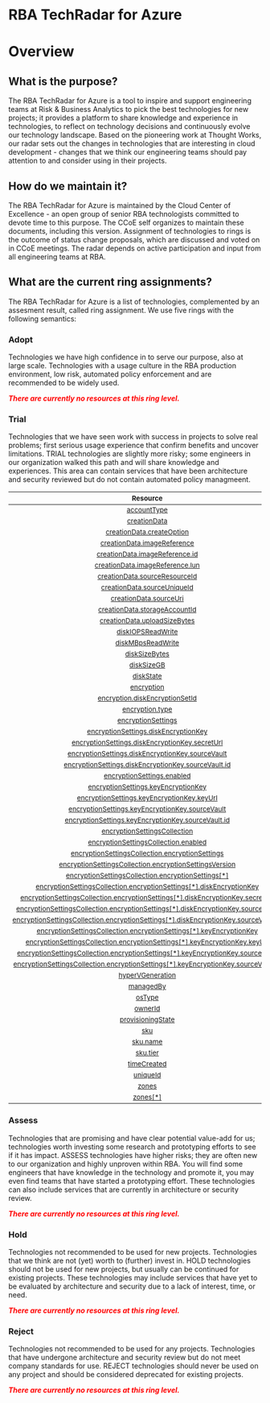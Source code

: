 
RBA TechRadar for Azure
=======================

# Overview

## What is the purpose?


The RBA TechRadar for Azure is a tool to inspire and support engineering teams at Risk & Business Analytics to pick the best technologies for new projects; it provides a platform to share knowledge and experience in technologies, to reflect on technology decisions and continuously evolve our technology landscape.  Based on the pioneering work at Thought Works, our radar sets out the changes in technologies that are interesting in cloud development - changes that we think our engineering teams should pay attention to and consider using in their projects.
## How do we maintain it?


The RBA TechRadar for Azure is maintained by the Cloud Center of Excellence - an open group of senior RBA technologists committed to devote time to this purpose.  The CCoE self organizes to maintain these documents, including this version.  Assignment of technologies to rings is the outcome of status change proposals, which are discussed and voted on in CCoE meetings.  The radar depends on active participation and input from all engineering teams at RBA.
## What are the current ring assignments?


The RBA TechRadar for Azure is a list of technologies, complemented by an assesment result, called ring assignment.  We use five rings with the following semantics:
### Adopt


Technologies we have high confidence in to serve our purpose, also at large scale.  Technologies with a usage culture in the RBA production environment, low risk, automated policy enforcement and are recommended to be widely used.  
  
***<font color="red"> There are currently no resources at this ring level. </font>***
### Trial


Technologies that we have seen work with success in projects to solve real problems;  first serious usage experience that confirm benefits and uncover limitations.  TRIAL technologies are slightly more risky; some engineers in our organization walked this path and will share knowledge and experiences.  This area can contain services that have been architecture and security reviewed but do not contain automated policy managmeent.  

|<sub>Resource</sub>|<sub>Description</sub>|<sub>Path</sub>|<sub>Status</sub>|
| :---: | :---: | :---: | :---: |
|<sub>[accountType](https://github.com/openrba/python-azure-techradar/tree/master/Microsoft.Compute/disks/accountType)</sub>|<sub>UNKNOWN</sub>|<sub>Microsoft.Compute/disks/accountType</sub>|<sub>TRIAL</sub>|
|<sub>[creationData](https://github.com/openrba/python-azure-techradar/tree/master/Microsoft.Compute/disks/creationData)</sub>|<sub>UNKNOWN</sub>|<sub>Microsoft.Compute/disks/creationData</sub>|<sub>TRIAL</sub>|
|<sub>[creationData.createOption](https://github.com/openrba/python-azure-techradar/tree/master/Microsoft.Compute/disks/creationData.createOption)</sub>|<sub>UNKNOWN</sub>|<sub>Microsoft.Compute/disks/creationData.createOption</sub>|<sub>TRIAL</sub>|
|<sub>[creationData.imageReference](https://github.com/openrba/python-azure-techradar/tree/master/Microsoft.Compute/disks/creationData.imageReference)</sub>|<sub>UNKNOWN</sub>|<sub>Microsoft.Compute/disks/creationData.imageReference</sub>|<sub>TRIAL</sub>|
|<sub>[creationData.imageReference.id](https://github.com/openrba/python-azure-techradar/tree/master/Microsoft.Compute/disks/creationData.imageReference.id)</sub>|<sub>UNKNOWN</sub>|<sub>Microsoft.Compute/disks/creationData.imageReference.id</sub>|<sub>TRIAL</sub>|
|<sub>[creationData.imageReference.lun](https://github.com/openrba/python-azure-techradar/tree/master/Microsoft.Compute/disks/creationData.imageReference.lun)</sub>|<sub>UNKNOWN</sub>|<sub>Microsoft.Compute/disks/creationData.imageReference.lun</sub>|<sub>TRIAL</sub>|
|<sub>[creationData.sourceResourceId](https://github.com/openrba/python-azure-techradar/tree/master/Microsoft.Compute/disks/creationData.sourceResourceId)</sub>|<sub>UNKNOWN</sub>|<sub>Microsoft.Compute/disks/creationData.sourceResourceId</sub>|<sub>TRIAL</sub>|
|<sub>[creationData.sourceUniqueId](https://github.com/openrba/python-azure-techradar/tree/master/Microsoft.Compute/disks/creationData.sourceUniqueId)</sub>|<sub>UNKNOWN</sub>|<sub>Microsoft.Compute/disks/creationData.sourceUniqueId</sub>|<sub>TRIAL</sub>|
|<sub>[creationData.sourceUri](https://github.com/openrba/python-azure-techradar/tree/master/Microsoft.Compute/disks/creationData.sourceUri)</sub>|<sub>UNKNOWN</sub>|<sub>Microsoft.Compute/disks/creationData.sourceUri</sub>|<sub>TRIAL</sub>|
|<sub>[creationData.storageAccountId](https://github.com/openrba/python-azure-techradar/tree/master/Microsoft.Compute/disks/creationData.storageAccountId)</sub>|<sub>UNKNOWN</sub>|<sub>Microsoft.Compute/disks/creationData.storageAccountId</sub>|<sub>TRIAL</sub>|
|<sub>[creationData.uploadSizeBytes](https://github.com/openrba/python-azure-techradar/tree/master/Microsoft.Compute/disks/creationData.uploadSizeBytes)</sub>|<sub>UNKNOWN</sub>|<sub>Microsoft.Compute/disks/creationData.uploadSizeBytes</sub>|<sub>TRIAL</sub>|
|<sub>[diskIOPSReadWrite](https://github.com/openrba/python-azure-techradar/tree/master/Microsoft.Compute/disks/diskIOPSReadWrite)</sub>|<sub>UNKNOWN</sub>|<sub>Microsoft.Compute/disks/diskIOPSReadWrite</sub>|<sub>TRIAL</sub>|
|<sub>[diskMBpsReadWrite](https://github.com/openrba/python-azure-techradar/tree/master/Microsoft.Compute/disks/diskMBpsReadWrite)</sub>|<sub>UNKNOWN</sub>|<sub>Microsoft.Compute/disks/diskMBpsReadWrite</sub>|<sub>TRIAL</sub>|
|<sub>[diskSizeBytes](https://github.com/openrba/python-azure-techradar/tree/master/Microsoft.Compute/disks/diskSizeBytes)</sub>|<sub>UNKNOWN</sub>|<sub>Microsoft.Compute/disks/diskSizeBytes</sub>|<sub>TRIAL</sub>|
|<sub>[diskSizeGB](https://github.com/openrba/python-azure-techradar/tree/master/Microsoft.Compute/disks/diskSizeGB)</sub>|<sub>UNKNOWN</sub>|<sub>Microsoft.Compute/disks/diskSizeGB</sub>|<sub>TRIAL</sub>|
|<sub>[diskState](https://github.com/openrba/python-azure-techradar/tree/master/Microsoft.Compute/disks/diskState)</sub>|<sub>UNKNOWN</sub>|<sub>Microsoft.Compute/disks/diskState</sub>|<sub>TRIAL</sub>|
|<sub>[encryption](https://github.com/openrba/python-azure-techradar/tree/master/Microsoft.Compute/disks/encryption)</sub>|<sub>UNKNOWN</sub>|<sub>Microsoft.Compute/disks/encryption</sub>|<sub>TRIAL</sub>|
|<sub>[encryption.diskEncryptionSetId](https://github.com/openrba/python-azure-techradar/tree/master/Microsoft.Compute/disks/encryption.diskEncryptionSetId)</sub>|<sub>UNKNOWN</sub>|<sub>Microsoft.Compute/disks/encryption.diskEncryptionSetId</sub>|<sub>TRIAL</sub>|
|<sub>[encryption.type](https://github.com/openrba/python-azure-techradar/tree/master/Microsoft.Compute/disks/encryption.type)</sub>|<sub>UNKNOWN</sub>|<sub>Microsoft.Compute/disks/encryption.type</sub>|<sub>TRIAL</sub>|
|<sub>[encryptionSettings](https://github.com/openrba/python-azure-techradar/tree/master/Microsoft.Compute/disks/encryptionSettings)</sub>|<sub>UNKNOWN</sub>|<sub>Microsoft.Compute/disks/encryptionSettings</sub>|<sub>TRIAL</sub>|
|<sub>[encryptionSettings.diskEncryptionKey](https://github.com/openrba/python-azure-techradar/tree/master/Microsoft.Compute/disks/encryptionSettings.diskEncryptionKey)</sub>|<sub>UNKNOWN</sub>|<sub>Microsoft.Compute/disks/encryptionSettings.diskEncryptionKey</sub>|<sub>TRIAL</sub>|
|<sub>[encryptionSettings.diskEncryptionKey.secretUrl](https://github.com/openrba/python-azure-techradar/tree/master/Microsoft.Compute/disks/encryptionSettings.diskEncryptionKey.secretUrl)</sub>|<sub>UNKNOWN</sub>|<sub>Microsoft.Compute/disks/encryptionSettings.diskEncryptionKey.secretUrl</sub>|<sub>TRIAL</sub>|
|<sub>[encryptionSettings.diskEncryptionKey.sourceVault](https://github.com/openrba/python-azure-techradar/tree/master/Microsoft.Compute/disks/encryptionSettings.diskEncryptionKey.sourceVault)</sub>|<sub>UNKNOWN</sub>|<sub>Microsoft.Compute/disks/encryptionSettings.diskEncryptionKey.sourceVault</sub>|<sub>TRIAL</sub>|
|<sub>[encryptionSettings.diskEncryptionKey.sourceVault.id](https://github.com/openrba/python-azure-techradar/tree/master/Microsoft.Compute/disks/encryptionSettings.diskEncryptionKey.sourceVault.id)</sub>|<sub>UNKNOWN</sub>|<sub>Microsoft.Compute/disks/encryptionSettings.diskEncryptionKey.sourceVault.id</sub>|<sub>TRIAL</sub>|
|<sub>[encryptionSettings.enabled](https://github.com/openrba/python-azure-techradar/tree/master/Microsoft.Compute/disks/encryptionSettings.enabled)</sub>|<sub>UNKNOWN</sub>|<sub>Microsoft.Compute/disks/encryptionSettings.enabled</sub>|<sub>TRIAL</sub>|
|<sub>[encryptionSettings.keyEncryptionKey](https://github.com/openrba/python-azure-techradar/tree/master/Microsoft.Compute/disks/encryptionSettings.keyEncryptionKey)</sub>|<sub>UNKNOWN</sub>|<sub>Microsoft.Compute/disks/encryptionSettings.keyEncryptionKey</sub>|<sub>TRIAL</sub>|
|<sub>[encryptionSettings.keyEncryptionKey.keyUrl](https://github.com/openrba/python-azure-techradar/tree/master/Microsoft.Compute/disks/encryptionSettings.keyEncryptionKey.keyUrl)</sub>|<sub>UNKNOWN</sub>|<sub>Microsoft.Compute/disks/encryptionSettings.keyEncryptionKey.keyUrl</sub>|<sub>TRIAL</sub>|
|<sub>[encryptionSettings.keyEncryptionKey.sourceVault](https://github.com/openrba/python-azure-techradar/tree/master/Microsoft.Compute/disks/encryptionSettings.keyEncryptionKey.sourceVault)</sub>|<sub>UNKNOWN</sub>|<sub>Microsoft.Compute/disks/encryptionSettings.keyEncryptionKey.sourceVault</sub>|<sub>TRIAL</sub>|
|<sub>[encryptionSettings.keyEncryptionKey.sourceVault.id](https://github.com/openrba/python-azure-techradar/tree/master/Microsoft.Compute/disks/encryptionSettings.keyEncryptionKey.sourceVault.id)</sub>|<sub>UNKNOWN</sub>|<sub>Microsoft.Compute/disks/encryptionSettings.keyEncryptionKey.sourceVault.id</sub>|<sub>TRIAL</sub>|
|<sub>[encryptionSettingsCollection](https://github.com/openrba/python-azure-techradar/tree/master/Microsoft.Compute/disks/encryptionSettingsCollection)</sub>|<sub>UNKNOWN</sub>|<sub>Microsoft.Compute/disks/encryptionSettingsCollection</sub>|<sub>TRIAL</sub>|
|<sub>[encryptionSettingsCollection.enabled](https://github.com/openrba/python-azure-techradar/tree/master/Microsoft.Compute/disks/encryptionSettingsCollection.enabled)</sub>|<sub>UNKNOWN</sub>|<sub>Microsoft.Compute/disks/encryptionSettingsCollection.enabled</sub>|<sub>TRIAL</sub>|
|<sub>[encryptionSettingsCollection.encryptionSettings](https://github.com/openrba/python-azure-techradar/tree/master/Microsoft.Compute/disks/encryptionSettingsCollection.encryptionSettings)</sub>|<sub>UNKNOWN</sub>|<sub>Microsoft.Compute/disks/encryptionSettingsCollection.encryptionSettings</sub>|<sub>TRIAL</sub>|
|<sub>[encryptionSettingsCollection.encryptionSettingsVersion](https://github.com/openrba/python-azure-techradar/tree/master/Microsoft.Compute/disks/encryptionSettingsCollection.encryptionSettingsVersion)</sub>|<sub>UNKNOWN</sub>|<sub>Microsoft.Compute/disks/encryptionSettingsCollection.encryptionSettingsVersion</sub>|<sub>TRIAL</sub>|
|<sub>[encryptionSettingsCollection.encryptionSettings[*]](https://github.com/openrba/python-azure-techradar/tree/master/Microsoft.Compute/disks/encryptionSettingsCollection.encryptionSettings[*])</sub>|<sub>UNKNOWN</sub>|<sub>Microsoft.Compute/disks/encryptionSettingsCollection.encryptionSettings[*]</sub>|<sub>TRIAL</sub>|
|<sub>[encryptionSettingsCollection.encryptionSettings[*].diskEncryptionKey](https://github.com/openrba/python-azure-techradar/tree/master/Microsoft.Compute/disks/encryptionSettingsCollection.encryptionSettings[*].diskEncryptionKey)</sub>|<sub>UNKNOWN</sub>|<sub>Microsoft.Compute/disks/encryptionSettingsCollection.encryptionSettings[*].diskEncryptionKey</sub>|<sub>TRIAL</sub>|
|<sub>[encryptionSettingsCollection.encryptionSettings[*].diskEncryptionKey.secretUrl](https://github.com/openrba/python-azure-techradar/tree/master/Microsoft.Compute/disks/encryptionSettingsCollection.encryptionSettings[*].diskEncryptionKey.secretUrl)</sub>|<sub>UNKNOWN</sub>|<sub>Microsoft.Compute/disks/encryptionSettingsCollection.encryptionSettings[*].diskEncryptionKey.secretUrl</sub>|<sub>TRIAL</sub>|
|<sub>[encryptionSettingsCollection.encryptionSettings[*].diskEncryptionKey.sourceVault](https://github.com/openrba/python-azure-techradar/tree/master/Microsoft.Compute/disks/encryptionSettingsCollection.encryptionSettings[*].diskEncryptionKey.sourceVault)</sub>|<sub>UNKNOWN</sub>|<sub>Microsoft.Compute/disks/encryptionSettingsCollection.encryptionSettings[*].diskEncryptionKey.sourceVault</sub>|<sub>TRIAL</sub>|
|<sub>[encryptionSettingsCollection.encryptionSettings[*].diskEncryptionKey.sourceVault.id](https://github.com/openrba/python-azure-techradar/tree/master/Microsoft.Compute/disks/encryptionSettingsCollection.encryptionSettings[*].diskEncryptionKey.sourceVault.id)</sub>|<sub>UNKNOWN</sub>|<sub>Microsoft.Compute/disks/encryptionSettingsCollection.encryptionSettings[*].diskEncryptionKey.sourceVault.id</sub>|<sub>TRIAL</sub>|
|<sub>[encryptionSettingsCollection.encryptionSettings[*].keyEncryptionKey](https://github.com/openrba/python-azure-techradar/tree/master/Microsoft.Compute/disks/encryptionSettingsCollection.encryptionSettings[*].keyEncryptionKey)</sub>|<sub>UNKNOWN</sub>|<sub>Microsoft.Compute/disks/encryptionSettingsCollection.encryptionSettings[*].keyEncryptionKey</sub>|<sub>TRIAL</sub>|
|<sub>[encryptionSettingsCollection.encryptionSettings[*].keyEncryptionKey.keyUrl](https://github.com/openrba/python-azure-techradar/tree/master/Microsoft.Compute/disks/encryptionSettingsCollection.encryptionSettings[*].keyEncryptionKey.keyUrl)</sub>|<sub>UNKNOWN</sub>|<sub>Microsoft.Compute/disks/encryptionSettingsCollection.encryptionSettings[*].keyEncryptionKey.keyUrl</sub>|<sub>TRIAL</sub>|
|<sub>[encryptionSettingsCollection.encryptionSettings[*].keyEncryptionKey.sourceVault](https://github.com/openrba/python-azure-techradar/tree/master/Microsoft.Compute/disks/encryptionSettingsCollection.encryptionSettings[*].keyEncryptionKey.sourceVault)</sub>|<sub>UNKNOWN</sub>|<sub>Microsoft.Compute/disks/encryptionSettingsCollection.encryptionSettings[*].keyEncryptionKey.sourceVault</sub>|<sub>TRIAL</sub>|
|<sub>[encryptionSettingsCollection.encryptionSettings[*].keyEncryptionKey.sourceVault.id](https://github.com/openrba/python-azure-techradar/tree/master/Microsoft.Compute/disks/encryptionSettingsCollection.encryptionSettings[*].keyEncryptionKey.sourceVault.id)</sub>|<sub>UNKNOWN</sub>|<sub>Microsoft.Compute/disks/encryptionSettingsCollection.encryptionSettings[*].keyEncryptionKey.sourceVault.id</sub>|<sub>TRIAL</sub>|
|<sub>[hyperVGeneration](https://github.com/openrba/python-azure-techradar/tree/master/Microsoft.Compute/disks/hyperVGeneration)</sub>|<sub>UNKNOWN</sub>|<sub>Microsoft.Compute/disks/hyperVGeneration</sub>|<sub>TRIAL</sub>|
|<sub>[managedBy](https://github.com/openrba/python-azure-techradar/tree/master/Microsoft.Compute/disks/managedBy)</sub>|<sub>UNKNOWN</sub>|<sub>Microsoft.Compute/disks/managedBy</sub>|<sub>TRIAL</sub>|
|<sub>[osType](https://github.com/openrba/python-azure-techradar/tree/master/Microsoft.Compute/disks/osType)</sub>|<sub>UNKNOWN</sub>|<sub>Microsoft.Compute/disks/osType</sub>|<sub>TRIAL</sub>|
|<sub>[ownerId](https://github.com/openrba/python-azure-techradar/tree/master/Microsoft.Compute/disks/ownerId)</sub>|<sub>UNKNOWN</sub>|<sub>Microsoft.Compute/disks/ownerId</sub>|<sub>TRIAL</sub>|
|<sub>[provisioningState](https://github.com/openrba/python-azure-techradar/tree/master/Microsoft.Compute/disks/provisioningState)</sub>|<sub>UNKNOWN</sub>|<sub>Microsoft.Compute/disks/provisioningState</sub>|<sub>TRIAL</sub>|
|<sub>[sku](https://github.com/openrba/python-azure-techradar/tree/master/Microsoft.Compute/disks/sku)</sub>|<sub>UNKNOWN</sub>|<sub>Microsoft.Compute/disks/sku</sub>|<sub>TRIAL</sub>|
|<sub>[sku.name](https://github.com/openrba/python-azure-techradar/tree/master/Microsoft.Compute/disks/sku.name)</sub>|<sub>UNKNOWN</sub>|<sub>Microsoft.Compute/disks/sku.name</sub>|<sub>TRIAL</sub>|
|<sub>[sku.tier](https://github.com/openrba/python-azure-techradar/tree/master/Microsoft.Compute/disks/sku.tier)</sub>|<sub>UNKNOWN</sub>|<sub>Microsoft.Compute/disks/sku.tier</sub>|<sub>TRIAL</sub>|
|<sub>[timeCreated](https://github.com/openrba/python-azure-techradar/tree/master/Microsoft.Compute/disks/timeCreated)</sub>|<sub>UNKNOWN</sub>|<sub>Microsoft.Compute/disks/timeCreated</sub>|<sub>TRIAL</sub>|
|<sub>[uniqueId](https://github.com/openrba/python-azure-techradar/tree/master/Microsoft.Compute/disks/uniqueId)</sub>|<sub>UNKNOWN</sub>|<sub>Microsoft.Compute/disks/uniqueId</sub>|<sub>TRIAL</sub>|
|<sub>[zones](https://github.com/openrba/python-azure-techradar/tree/master/Microsoft.Compute/disks/zones)</sub>|<sub>UNKNOWN</sub>|<sub>Microsoft.Compute/disks/zones</sub>|<sub>TRIAL</sub>|
|<sub>[zones[*]](https://github.com/openrba/python-azure-techradar/tree/master/Microsoft.Compute/disks/zones[*])</sub>|<sub>UNKNOWN</sub>|<sub>Microsoft.Compute/disks/zones[*]</sub>|<sub>TRIAL</sub>|

### Assess


Technologies that are promising and have clear potential value-add for us; technologies worth investing some research and prototyping efforts to see if it has impact.  ASSESS technologies have higher risks;  they are often new to our organization and highly unproven within RBA.  You will find some engineers that have knowledge in the technology and promote it, you may even find teams that have started a prototyping effort.  These technologies can also include services that are currently in architecture or security review.  
  
***<font color="red"> There are currently no resources at this ring level. </font>***
### Hold


Technologies not recommended to be used for new projects. Technologies that we think are not (yet) worth to (further) invest in.  HOLD technologies should not be used for new projects, but usually can be continued for existing projects.  These technologies may include services that have yet to be evaluated by architecture and security due to a lack of interest, time, or need.  
  
***<font color="red"> There are currently no resources at this ring level. </font>***
### Reject


Technologies not recommended to be used for any projects. Technologies that have undergone architecture and security review but do not meet company standards for use.  REJECT technologies should never be used on any project and should be considered deprecated for existing projects.  
  
***<font color="red"> There are currently no resources at this ring level. </font>***